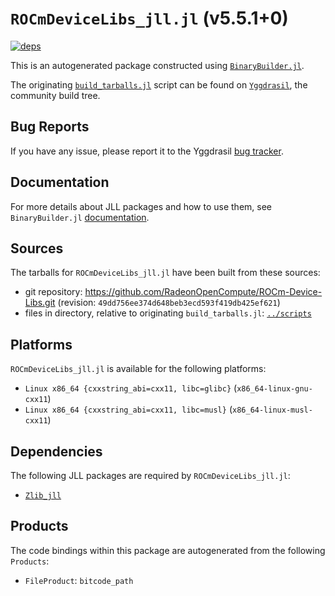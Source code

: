 # `ROCmDeviceLibs_jll.jl` (v5.5.1+0)

[![deps](https://juliahub.com/docs/ROCmDeviceLibs_jll/deps.svg)](https://juliahub.com/ui/Packages/ROCmDeviceLibs_jll/JXG1e?page=2)

This is an autogenerated package constructed using [`BinaryBuilder.jl`](https://github.com/JuliaPackaging/BinaryBuilder.jl).

The originating [`build_tarballs.jl`](https://github.com/JuliaPackaging/Yggdrasil/blob/e66fe7e6fae2f360ddab484b37fec2b082d91407/R/ROCmDeviceLibs/ROCmDeviceLibs@5.5.1/build_tarballs.jl) script can be found on [`Yggdrasil`](https://github.com/JuliaPackaging/Yggdrasil/), the community build tree.

## Bug Reports

If you have any issue, please report it to the Yggdrasil [bug tracker](https://github.com/JuliaPackaging/Yggdrasil/issues).

## Documentation

For more details about JLL packages and how to use them, see `BinaryBuilder.jl` [documentation](https://docs.binarybuilder.org/stable/jll/).

## Sources

The tarballs for `ROCmDeviceLibs_jll.jl` have been built from these sources:

* git repository: https://github.com/RadeonOpenCompute/ROCm-Device-Libs.git (revision: `49dd756ee374d648beb3ecd593f419db425ef621`)
* files in directory, relative to originating `build_tarballs.jl`: [`../scripts`](https://github.com/JuliaPackaging/Yggdrasil/tree/e66fe7e6fae2f360ddab484b37fec2b082d91407/R/ROCmDeviceLibs/ROCmDeviceLibs@5.5.1/scripts)

## Platforms

`ROCmDeviceLibs_jll.jl` is available for the following platforms:

* `Linux x86_64 {cxxstring_abi=cxx11, libc=glibc}` (`x86_64-linux-gnu-cxx11`)
* `Linux x86_64 {cxxstring_abi=cxx11, libc=musl}` (`x86_64-linux-musl-cxx11`)

## Dependencies

The following JLL packages are required by `ROCmDeviceLibs_jll.jl`:

* [`Zlib_jll`](https://github.com/JuliaBinaryWrappers/Zlib_jll.jl)

## Products

The code bindings within this package are autogenerated from the following `Products`:

* `FileProduct`: `bitcode_path`
